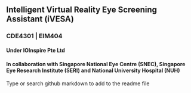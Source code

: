 ## Intelligent Virtual Reality Eye Screening Assistant (iVESA)
### CDE4301 | EIM404


#### Under IOInspire Pte Ltd
#### In collaboration with Singapore National Eye Centre (SNEC), Singapore Eye Research Institute (SERI) and National University Hospital (NUH)



Type or search github markdown to add to the readme file

